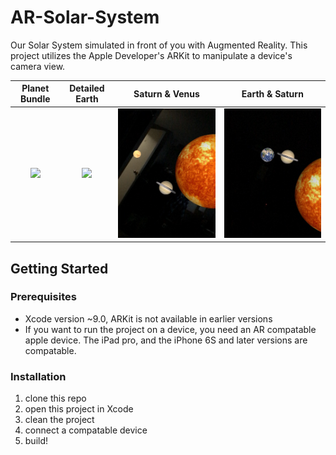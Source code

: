 # AR-Solar-System
Our Solar System simulated in front of you with Augmented Reality. This project utilizes the Apple Developer's ARKit to manipulate a device's camera view.

Planet Bundle |  Detailed Earth | Saturn & Venus | Earth & Saturn
:----------:|:-------:|:-------:|:-------:
![](demo/bunch-of-planets.png) | ![](demo/earth-light.png) | ![](demo/saturn-venus-dark.jpeg) | ![](demo/earth-saturn-dark.jpeg)

## Getting Started
### Prerequisites
- Xcode version ~9.0, ARKit is not available in earlier versions
- If you want to run the project on a device, you need an AR compatable apple device. The iPad pro, and the iPhone 6S and later versions are compatable. 
### Installation
1. clone this repo
2. open this project in Xcode
3. clean the project
4. connect a compatable device
5. build!
